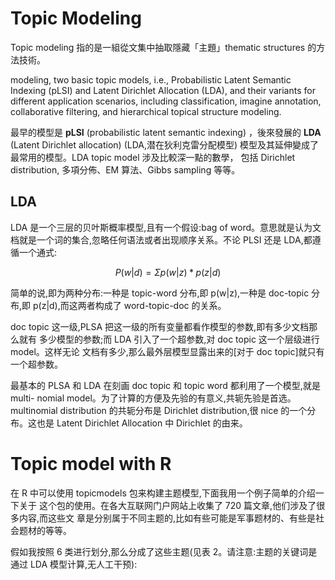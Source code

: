 # Topic Modeling



Topic modeling 指的是一組從文集中抽取隱藏「主題」thematic structures 的方法技術。

modeling, two basic topic models, i.e., Probabilistic Latent Semantic Indexing (pLSI) and
Latent Dirichlet Allocation (LDA), and their variants for different application scenarios,
including classification, imagine annotation, collaborative filtering, and hierarchical topical
structure modeling.



最早的模型是 **pLSI** (probabilistic latent semantic indexing) ，後來發展的 **LDA** (Latent Dirichlet allocation) (LDA,潜在狄利克雷分配模型) 模型及其延伸變成了最常用的模型。LDA topic model 涉及比較深一點的數學， 包括 Dirichlet distribution, 多項分佈、EM 算法、Gibbs sampling 等等。



## LDA

LDA 是一个三层的贝叶斯概率模型,且有一个假设:bag of word。意思就是认为文档就是一个词的集合,忽略任何语法或者出现顺序关系。不论 PLSI 还是 LDA,都遵循一个通式:


$$ P(w|d) = \Sigma p(w|z) * p(z|d) $$



简单的说,即为两种分布:一种是 topic-word 分布,即 p(w|z),一种是 doc-topic 分布,即 p(z|d),而这两者构成了 word-topic-doc 的关系。



doc topic 这一级,PLSA 把这一级的所有变量都看作模型的参数,即有多少文档那么就有 多少模型的参数;而 LDA 引入了一个超参数,对 doc topic 这一个层级进行 model。这样无论 文档有多少,那么最外层模型显露出来的[对于 doc topic]就只有一个超参数。

最基本的 PLSA 和 LDA 在刻画 doc topic 和 topic word 都利用了一个模型,就是 multi- nomial model。为了计算的方便及先验的有意义,共轭先验是首选。multinomial distribution 的共轭分布是 Dirichlet distribution,很 nice 的一个分布。这也是 Latent Dirichlet Allocation 中 Dirichlet 的由来。




# Topic model with R
在 R 中可以使用 topicmodels 包来构建主题模型,下面我用一个例子简单的介绍一下关于 这个包的使用。在各大互联网门户网站上收集了 720 篇文章,他们涉及了很多内容,而这些文 章是分别属于不同主题的,比如有些可能是军事题材的、有些是社会题材的等等。

假如我按照 6 类进行划分,那么分成了这些主题(见表 2。请注意:主题的关键词是通过 LDA 模型计算,无人工干预):
